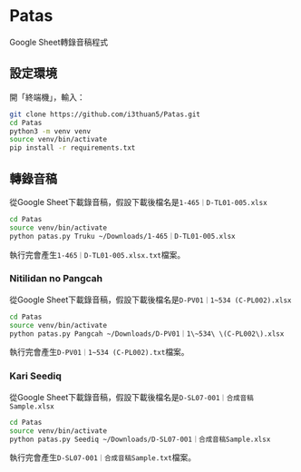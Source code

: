 # Patas

Google Sheet轉錄音稿程式

## 設定環境

開「終端機」，輸入：

```bash
git clone https://github.com/i3thuan5/Patas.git
cd Patas
python3 -m venv venv
source venv/bin/activate
pip install -r requirements.txt
```

## 轉錄音稿

從Google Sheet下載錄音稿，假設下載後檔名是`1-465｜D-TL01-005.xlsx`

```bash
cd Patas
source venv/bin/activate
python patas.py Truku ~/Downloads/1-465｜D-TL01-005.xlsx
```

執行完會產生`1-465｜D-TL01-005.xlsx.txt`檔案。

### Nitilidan no Pangcah

從Google Sheet下載錄音稿，假設下載後檔名是`D-PV01｜1~534 (C-PL002).xlsx`

```bash
cd Patas
source venv/bin/activate
python patas.py Pangcah ~/Downloads/D-PV01｜1\~534\ \(C-PL002\).xlsx
```

執行完會產生`D-PV01｜1~534 (C-PL002).txt`檔案。

### Kari Seediq

從Google Sheet下載錄音稿，假設下載後檔名是`D-SL07-001｜合成音稿Sample.xlsx`

```bash
cd Patas
source venv/bin/activate
python patas.py Seediq ~/Downloads/D-SL07-001｜合成音稿Sample.xlsx
```

執行完會產生`D-SL07-001｜合成音稿Sample.txt`檔案。
